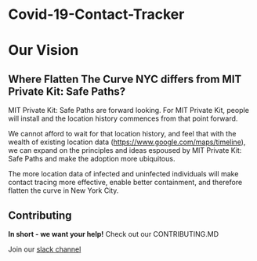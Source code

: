 # Covid-19-Contact-Tracker

# Our Vision

## Where Flatten The Curve NYC differs from MIT Private Kit: Safe Paths?
MIT Private Kit: Safe Paths are forward looking. For MIT Private Kit, people will install and the location history commences from that point forward. 

We cannot afford to wait for that location history, and feel that with the wealth of existing location data (https://www.google.com/maps/timeline), we can expand on the principles and ideas espoused by MIT Private Kit: Safe Paths and make the adoption more ubiquitous.

The more location data of infected and uninfected individuals will make contact tracing more effective, enable better containment, and therefore flatten the curve in New York City.




## Contributing
**In short - we want your help!** Check out our CONTRIBUTING.MD

Join our [slack channel](https://join.slack.com/t/flattenthecur-00u2999/shared_invite/zt-d00fwcbr-lTHNpydSfmo4PyLEPzqjNQ)
